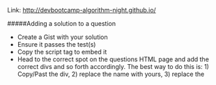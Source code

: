 Link: http://devbootcamp-algorithm-night.github.io/

#####Adding a solution to a question
- Create a Gist with your solution
- Ensure it passes the test(s)
- Copy the script tag to embed it
- Head to the correct spot on the questions HTML page and add the correct divs and so forth accordingly. The best way to do this is: 1) Copy/Past the div, 2) replace the name with yours, 3) replace the <script> tag with yours that you copied
- Submit a pull request

:D
